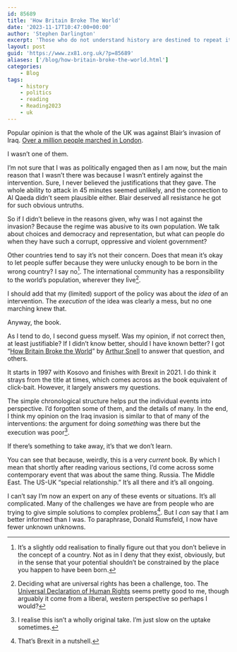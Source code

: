 ```yaml
---
id: 85689
title: 'How Britain Broke The World'
date: '2023-11-17T10:47:00+00:00'
author: 'Stephen Darlington'
excerpt: 'Those who do not understand history are destined to repeat it. '
layout: post
guid: 'https://www.zx81.org.uk/?p=85689'
aliases: ['/blog/how-britain-broke-the-world.html']
categories:
    - Blog
tags:
    - history
    - politics
    - reading
    - Reading2023
    - uk
---
```


Popular opinion is that the whole of the UK was against Blair’s invasion of Iraq. [Over a million people marched in London](http://news.bbc.co.uk/1/hi/uk/2765041.stm).

I wasn’t one of them.

I’m not sure that I was as politically engaged then as I am now, but the main reason that I wasn’t there was because I wasn’t entirely against the intervention. Sure, I never believed the justifications that they gave. The whole ability to attack in 45 minutes seemed unlikely, and the connection to Al Qaeda didn’t seem plausible either. Blair deserved all resistance he got for such obvious untruths.

So if I didn’t believe in the reasons given, why was I not against the invasion? Because the regime was abusive to its own population. We talk about choices and democracy and representation, but what can people do when they have such a corrupt, oppressive and violent government?

Other countries tend to say it’s not their concern. Does that mean it’s okay to let people suffer because they were unlucky enough to be born in the wrong country? I say no[^1]. The international community has a responsibility to the world’s population, wherever they live[^2].

I should add that my (limited) support of the policy was about the *idea* of an intervention. The *execution* of the idea was clearly a mess, but no one marching knew that.

Anyway, the book.

As I tend to do, I second guess myself. Was my opinion, if not correct then, at least justifiable? If I didn’t know better, should I have known better? I got “[How Britain Broke the World](https://www.canburypress.com/collections/books/products/how-britain-broke-the-world-by-arthur-snell-isbn-9781912454600)” by [Arthur Snell](https://amzn.to/3LRnh59) to answer that question, and others.

It starts in 1997 with Kosovo and finishes with Brexit in 2021. I do think it strays from the title at times, which comes across as the book equivalent of click-bait. However, it largely answers my questions.

The simple chronological structure helps put the individual events into perspective. I’d forgotten some of them, and the details of many. In the end, I think my opinion on the Iraq invasion is similar to that of many of the interventions: the argument for doing *something* was there but the execution was poor[^3].

If there’s something to take away, it’s that we don’t learn.

You can see that because, weirdly, this is a very *current* book. By which I mean that shortly after reading various sections, I’d come across some contemporary event that was about the same thing. Russia. The Middle East. The US-UK “special relationship.” It’s all there and it’s all ongoing.

I can’t say I’m now an expert on any of these events or situations. It’s all complicated. Many of the challenges we have are from people who are trying to give simple solutions to complex problems[^4]. But I *can* say that I am better informed than I was. To paraphrase, Donald Rumsfeld, I now have fewer unknown unknowns.

[^1]: It’s a slightly odd realisation to finally figure out that you don’t believe in the concept of a country. Not as in I deny that they exist, obviously, but in the sense that your potential shouldn’t be constrained by the place you happen to have been born. 

[^2]: Deciding what are universal rights has been a challenge, too. The [Universal Declaration of Human Rights](https://en.wikipedia.org/wiki/Universal_Declaration_of_Human_Rights) seems pretty good to me, though arguably it come from a liberal, western perspective so perhaps I would?

[^3]: I realise this isn’t a wholly original take. I’m just slow on the uptake sometimes. 

[^4]: That’s Brexit in a nutshell.
